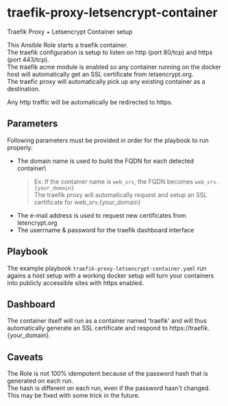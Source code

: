 # traefik-proxy-letsencrypt-container
Traefik Proxy + Letsencrypt Container setup

This Ansible Role starts a traefik container.\
The traefik configuration is setup to listen on http (port 80/tcp) and https (port 443/tcp).\
The traefik acme module is enabled so any container running on the docker host will automatically get an SSL certificate from letsencrypt.org.\
The traefic proxy will automatically pick up any existing container as a destination.

Any http traffic will be automatically be redirected to https.

## Parameters
Following parameters must be provided in order for the playbook to run properly:
- The domain name is used to build the FQDN for each detected container\
  > Ex: If the container name is `web_srv`, the FQDN becomes `web_srv.{your_domain}`\
  >     The traefik proxy will automatically request and setup an SSL certificate for web_srv.{your_domain}
- The e-mail address is used to request new certificates from letencrypt.org
- The userrname & password for the traefik dashboard interface

## Playbook
The example playbook `traefik-proxy-letsencrypt-container.yaml` run agains a host setup with a working docker setup will turn your containers into publicly accessible sites with https enabled.

## Dashboard
The container itself will run as a container named 'traefik' and will thus automatically generate an SSL certificate and respond to https://traefik.{your_domain}.

## Caveats
The Role is not 100% idempotent because of the password hash that is generated on each run.\
The hash is different on each run, even if the password hasn't changed.\
This may be fixed with some trick in the future.
